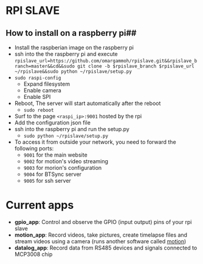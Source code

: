 # RPI SLAVE

## How to install on a raspberry pi##
* Install the raspberian image on the raspberry pi
* ssh into the the raspberry pi and execute `rpislave_url=https://github.com/omargammoh/rpislave.git&&rpislave_branch=master&&cd&&sudo git clone -b $rpislave_branch $rpislave_url ~/rpislave&&sudo python ~/rpislave/setup.py`
* `sudo raspi-config`
  * Expand filesystem
  * Enable camera
  * Enable SPI
* Reboot, The server will start automatically after the reboot
  * `sudo reboot`
* Surf to the page `<raspi_ip>:9001` hosted by the rpi
* Add the configuration json file
* ssh into the raspberry pi and run the setup.py
  * `sudo python ~/rpislave/setup.py` 
* To access it from outside your network, you need to forward the following ports:
  * `9001` for the main website
  * `9002` for motion's video streaming
  * `9003` for morion's configuration
  * `9004` for BTSync server
  * `9005` for ssh server

# Current apps #
  * <b>gpio_app</b>: Control and observe the GPIO (input output) pins of your rpi slave
  * <b>motion_app</b>: Record videos, take pictures, create timelapse files and stream videos using a camera (runs another software called [motion](http://www.lavrsen.dk/foswiki/bin/view/Motion/WebHome))
  * <b>datalog_app</b>: Record data from RS485 devices and signals connected to MCP3008 chip 

